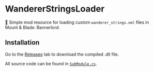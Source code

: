# WandererStringsLoader

📜 Simple mod resource for loading custom `wanderer_strings.xml` files in Mount & Blade: Bannerlord.

## Installation

Go to the [Releases](https://github.com/duniul/bannerlord-wanderer-strings-loader/releases) tab to download the compiled .dll file.

All source code can be found in [`SubModule.cs`](SubModule.cs).
